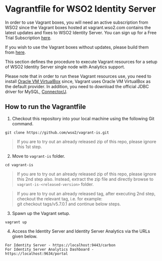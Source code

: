 # Vagrantfile for WSO2 Identity Server

In order to use Vagrant boxes, you will need an active subscription from WSO2 since the Vagrant boxes hosted at vagrant.wso2.com contains the latest updates and fixes to WSO2 Identity Server. You can sign up for a Free Trial Subscription [here](https://wso2.com/free-trial-subscription).

If you wish to use the Vagrant boxes without updates, please build them from [here](https://github.com/wso2/vagrant-boxes).

This section defines the procedure to execute Vagrant resources for a setup of WSO2 Identity Server single
node with Analytics support.<br>

Please note that in order to run these Vagrant resources use, you need to install
[Oracle VM VirtualBox](http://www.oracle.com/technetwork/server-storage/virtualbox/downloads/index.html)
since, Vagrant uses Oracle VM VirtualBox as the default provider. In addition, you need to download the official JDBC driver
for MySQL, [Connector/J](https://dev.mysql.com/downloads/connector/j/5.1.html).

## How to run the Vagrantfile

1. Checkout this repository into your local machine using the following Git command.

```
git clone https://github.com/wso2/vagrant-is.git
```
>If you are to try out an already released zip of this repo, please ignore this 1st step.

2. Move to `vagrant-is` folder.

```
cd vagrant-is
```
>If you are to try out an already released zip of this repo, please ignore this 2nd step also. Instead, extract the zip file and directly browse to `vagrant-is-<released-version>` folder.

>If you are to try out an already released tag, after executing 2nd step, checkout the relevant tag, i.e. for example: <br> git checkout tags/v5.7.0.1 and continue below steps.

3. Spawn up the Vagrant setup.

```
vagrant up
```
4. Access the Identity Server and Identity Server Analytics via the URLs given below.

```
For Identity Server - https://localhost:9443/carbon
For Identity Server Analytics Dashboard - https://localhost:9634/portal
```
